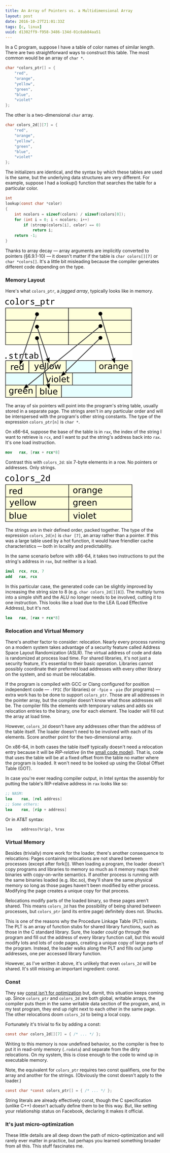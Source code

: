 ```yaml
---
title: An Array of Pointers vs. a Multidimensional Array
layout: post
date: 2016-10-27T21:01:33Z
tags: [c, linux]
uuid: d1302ff9-f958-3486-134d-01c8ab84aa51
---
```


In a C program, suppose I have a table of color names of similar
length. There are two straightforward ways to construct this table.
The most common would be an array of `char *`.

~~~c
char *colors_ptr[] = {
    "red",
    "orange",
    "yellow",
    "green",
    "blue",
    "violet"
};
~~~

The other is a two-dimensional `char` array.

~~~c
char colors_2d[][7] = {
    "red",
    "orange",
    "yellow",
    "green",
    "blue",
    "violet"
};
~~~

The initializers are identical, and the syntax by which these tables
are used is the same, but the underlying data structures are very
different. For example, suppose I had a lookup() function that
searches the table for a particular color.

~~~c
int
lookup(const char *color)
{
    int ncolors = sizeof(colors) / sizeof(colors[0]);
    for (int i = 0; i < ncolors; i++)
        if (strcmp(colors[i], color) == 0)
            return i;
    return -1;
}
~~~

Thanks to array decay — array arguments are implicitly converted to
pointers (§6.9.1-10) — it doesn't matter if the table is `char
colors[][7]` or `char *colors[]`. It's a little bit misleading because
the compiler generates different code depending on the type.

### Memory Layout

Here's what `colors_ptr`, a *jagged array*, typically looks like in
memory.

![](/img/colortab/pointertab.png)

The array of six pointers will point into the program's string table,
usually stored in a separate page. The strings aren't in any
particular order and will be interspersed with the program's other
string constants. The type of the expression `colors_ptr[n]` is `char *`.

On x86-64, suppose the base of the table is in `rax`, the index of the
string I want to retrieve is `rcx`, and I want to put the string's
address back into `rax`. It's one load instruction.

~~~nasm
mov   rax, [rax + rcx*8]
~~~

Contrast this with `colors_2d`: six 7-byte elements in a row. No
pointers or addresses. Only strings.

![](/img/colortab/arraytab.png)

The strings are in their defined order, packed together. The type of
the expression `colors_2d[n]` is `char [7]`, an array rather than a
pointer. If this was a large table used by a hot function, it would
have friendlier cache characteristics — both in locality and
predictability.

In the same scenario before with x86-64, it takes two instructions to
put the string's address in `rax`, but neither is a load.

~~~nasm
imul  rcx, rcx, 7
add   rax, rcx
~~~

In this particular case, the generated code can be slightly improved
by increasing the string size to 8 (e.g. `char colors_2d[][8]`). The
multiply turns into a simple shift and the ALU no longer needs to be
involved, cutting it to one instruction. This looks like a load due to
the LEA (Load Effective Address), but it's not.

~~~nasm
lea   rax, [rax + rcx*8]
~~~

### Relocation and Virtual Memory

There's another factor to consider: relocation. Nearly every process
running on a modern system takes advantage of a security feature
called Address Space Layout Randomization (ASLR). The virtual address
of code and data is randomized at process load time. For shared
libraries, it's not just a security feature, it's essential to their
basic operation. Libraries cannot possibly coordinate their preferred
load addresses with every other library on the system, and so must be
relocatable.

If the program is compiled with GCC or Clang configured for position
independent code — `-fPIC` (for libraries) or `-fpie` + `-pie` (for
programs) — extra work has to be done to support `colors_ptr`. Those
are all addresses in the pointer array, but the compiler doesn't know
what those addresses will be. The compiler fills the elements with
temporary values and adds six relocation entries to the binary, one
for each element. The loader will fill out the array at load time.

However, `colors_2d` doesn't have any addresses other than the address
of the table itself. The loader doesn't need to be involved with each
of its elements. Score another point for the two-dimensional array.

On x86-64, in both cases the table itself typically doesn't need a
relocation entry because it will be *RIP-relative* (in the [small code
model][mm]). That is, code that uses the table will be at a fixed
offset from the table no matter where the program is loaded. It won't
need to be looked up using the Global Offset Table (GOT).

In case you're ever reading compiler output, in Intel syntax the
assembly for putting the table's RIP-relative address in `rax` looks
like so:

~~~nasm
;; NASM:
lea    rax, [rel address]
;; Some others:
lea    rax, [rip + address]
~~~

Or in AT&T syntax:

~~~gas
lea    address(%rip), %rax
~~~

### Virtual Memory

Besides (trivially) more work for the loader, there's another
consequence to relocations: Pages containing relocations are not
shared between processes (except after fork()). When loading a
program, the loader doesn't copy programs and libraries to memory so
much as it memory maps their binaries with copy-on-write semantics. If
another process is running with the same binaries loaded (e.g.
libc.so), they'll share the same physical memory so long as those
pages haven't been modified by either process. Modifying the page
creates a unique copy for that process.

Relocations modify parts of the loaded binary, so these pages aren't
shared. This means `colors_2d` has the possibility of being shared
between processes, but `colors_ptr` (and its entire page) definitely
does not. Shucks.

This is one of the reasons why the Procedure Linkage Table (PLT)
exists. The PLT is an array of function stubs for shared library
functions, such as those in the C standard library. Sure, the loader
*could* go through the program and fill out the address of every
library function call, but this would modify lots and lots of code
pages, creating a unique copy of large parts of the program. Instead,
the loader walks along the PLT and fills out jump addresses, one per
accessed library function.

However, as I've written it above, it's unlikely that even `colors_2d`
will be shared. It's still missing an important ingredient: const.

### Const

They say [const isn't for optimization][const] but, darnit, this
situation keeps coming up. Since `colors_ptr` and `colors_2d` are both
global, writable arrays, the compiler puts them in the same writable
data section of the program, and, in my test program, they end up
right next to each other in the same page. The other relocations doom
`colors_2d` to being a local copy.

Fortunately it's trivial to fix by adding a const:

~~~c
const char colors_2d[][7] = { /* ... */ };
~~~

Writing to this memory is now undefined behavior, so the compiler is
free to put it in read-only memory (`.rodata`) and separate from the
dirty relocations. On my system, this is close enough to the code to
wind up in executable memory.

Note, the equivalent for `colors_ptr` requires two const qualifiers,
one for the array and another for the strings. (Obviously the const
doesn't apply to the loader.)

~~~c
const char *const colors_ptr[] = { /* ... */ };
~~~

String literals are already effectively const, though the C
specification (unlike C++) doesn't actually define them to be this
way. But, like setting your relationship status on Facebook, declaring
it makes it official.

### It's just micro-optimization

These little details are all deep down the path of micro-optimization
and will rarely ever matter in practice, but perhaps you learned
something broader from all this. This stuff fascinates me.


[const]: /blog/2016/07/25/
[mm]: http://eli.thegreenplace.net/2012/01/03/understanding-the-x64-code-models

